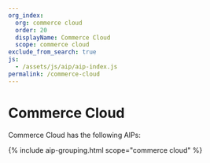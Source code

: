```yaml
---
org_index:
  org: commerce cloud
  order: 20
  displayName: Commerce Cloud
  scope: commerce cloud
exclude_from_search: true
js:
  - /assets/js/aip/aip-index.js
permalink: /commerce-cloud
---
```


# Commerce Cloud

Commerce Cloud has the following AIPs:

{% include aip-grouping.html scope="commerce cloud" %}
